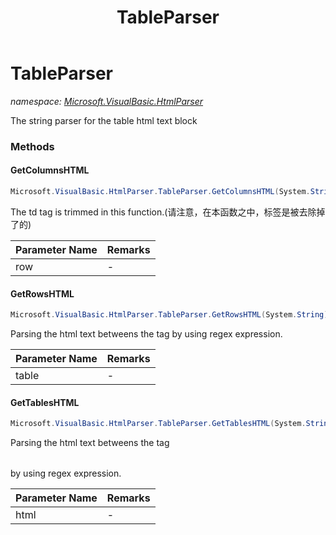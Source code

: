 ﻿---
title: TableParser
---

# TableParser
_namespace: [Microsoft.VisualBasic.HtmlParser](N-Microsoft.VisualBasic.HtmlParser.html)_

The string parser for the table html text block



### Methods

#### GetColumnsHTML
```csharp
Microsoft.VisualBasic.HtmlParser.TableParser.GetColumnsHTML(System.String)
```
The td tag is trimmed in this function.(请注意，在本函数之中，<td>标签是被去除掉了的)

|Parameter Name|Remarks|
|--------------|-------|
|row|-|


#### GetRowsHTML
```csharp
Microsoft.VisualBasic.HtmlParser.TableParser.GetRowsHTML(System.String)
```
Parsing the html text betweens the tag <tr></tr> by using regex expression.

|Parameter Name|Remarks|
|--------------|-------|
|table|-|


#### GetTablesHTML
```csharp
Microsoft.VisualBasic.HtmlParser.TableParser.GetTablesHTML(System.String)
```
Parsing the html text betweens the tag <table></table> by using regex expression.

|Parameter Name|Remarks|
|--------------|-------|
|html|-|



